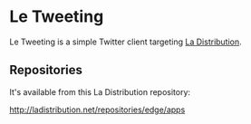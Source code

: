 # Le Tweeting

Le Tweeting is a simple Twitter client targeting [La Distribution][ladistribution].

  [ladistribution]: http://ladistribution.net/

## Repositories

It's available from this La Distribution repository:

  http://ladistribution.net/repositories/edge/apps
